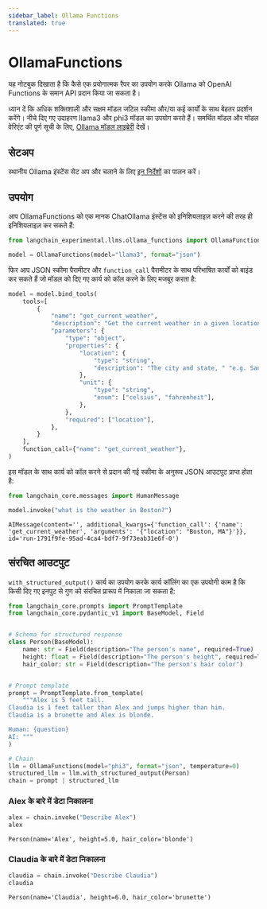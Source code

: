 ```yaml
---
sidebar_label: Ollama Functions
translated: true
---
```


# OllamaFunctions

यह नोटबुक दिखाता है कि कैसे एक प्रयोगात्मक रैपर का उपयोग करके Ollama को OpenAI Functions के समान API प्रदान किया जा सकता है।

ध्यान दें कि अधिक शक्तिशाली और सक्षम मॉडल जटिल स्कीमा और/या कई कार्यों के साथ बेहतर प्रदर्शन करेंगे। नीचे दिए गए उदाहरण llama3 और phi3 मॉडल का उपयोग करते हैं।
समर्थित मॉडल और मॉडल वेरिएंट की पूर्ण सूची के लिए, [Ollama मॉडल लाइब्रेरी](https://ollama.ai/library) देखें।

## सेटअप

स्थानीय Ollama इंस्टेंस सेट अप और चलाने के लिए [इन निर्देशों](https://github.com/jmorganca/ollama) का पालन करें।

## उपयोग

आप OllamaFunctions को एक मानक ChatOllama इंस्टेंस को इनिशियलाइज़ करने की तरह ही इनिशियलाइज़ कर सकते हैं:

```python
from langchain_experimental.llms.ollama_functions import OllamaFunctions

model = OllamaFunctions(model="llama3", format="json")
```

फिर आप JSON स्कीमा पैरामीटर और `function_call` पैरामीटर के साथ परिभाषित कार्यों को बाइंड कर सकते हैं जो मॉडल को दिए गए कार्य को कॉल करने के लिए मजबूर करता है:

```python
model = model.bind_tools(
    tools=[
        {
            "name": "get_current_weather",
            "description": "Get the current weather in a given location",
            "parameters": {
                "type": "object",
                "properties": {
                    "location": {
                        "type": "string",
                        "description": "The city and state, " "e.g. San Francisco, CA",
                    },
                    "unit": {
                        "type": "string",
                        "enum": ["celsius", "fahrenheit"],
                    },
                },
                "required": ["location"],
            },
        }
    ],
    function_call={"name": "get_current_weather"},
)
```

इस मॉडल के साथ कार्य को कॉल करने से प्रदान की गई स्कीमा के अनुरूप JSON आउटपुट प्राप्त होता है:

```python
from langchain_core.messages import HumanMessage

model.invoke("what is the weather in Boston?")
```

```output
AIMessage(content='', additional_kwargs={'function_call': {'name': 'get_current_weather', 'arguments': '{"location": "Boston, MA"}'}}, id='run-1791f9fe-95ad-4ca4-bdf7-9f73eab31e6f-0')
```

## संरचित आउटपुट

`with_structured_output()` कार्य का उपयोग करके कार्य कॉलिंग का एक उपयोगी काम है कि किसी दिए गए इनपुट से गुण को संरचित प्रारूप में निकाला जा सकता है:

```python
from langchain_core.prompts import PromptTemplate
from langchain_core.pydantic_v1 import BaseModel, Field


# Schema for structured response
class Person(BaseModel):
    name: str = Field(description="The person's name", required=True)
    height: float = Field(description="The person's height", required=True)
    hair_color: str = Field(description="The person's hair color")


# Prompt template
prompt = PromptTemplate.from_template(
    """Alex is 5 feet tall.
Claudia is 1 feet taller than Alex and jumps higher than him.
Claudia is a brunette and Alex is blonde.

Human: {question}
AI: """
)

# Chain
llm = OllamaFunctions(model="phi3", format="json", temperature=0)
structured_llm = llm.with_structured_output(Person)
chain = prompt | structured_llm
```

### Alex के बारे में डेटा निकालना

```python
alex = chain.invoke("Describe Alex")
alex
```

```output
Person(name='Alex', height=5.0, hair_color='blonde')
```

### Claudia के बारे में डेटा निकालना

```python
claudia = chain.invoke("Describe Claudia")
claudia
```

```output
Person(name='Claudia', height=6.0, hair_color='brunette')
```
